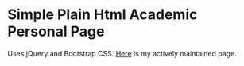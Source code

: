 # Simple Plain Html Academic Personal Page

Uses jQuery and Bootstrap CSS.
[Here](https://youchengli.com/) is my actively maintained page.
